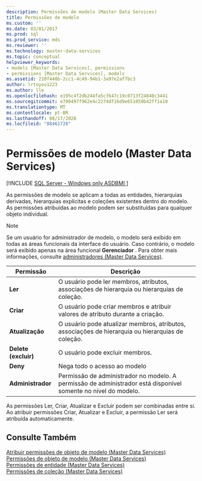 ```yaml
---
description: Permissões de modelo (Master Data Services)
title: Permissões de modelo
ms.custom: ''
ms.date: 03/01/2017
ms.prod: sql
ms.prod_service: mds
ms.reviewer: ''
ms.technology: master-data-services
ms.topic: conceptual
helpviewer_keywords:
- models [Master Data Services], permissions
- permissions [Master Data Services], models
ms.assetid: 210f440b-2cc1-4c49-94b1-3a97e2af7bc3
author: lrtoyou1223
ms.author: lle
ms.openlocfilehash: e195c4f2db244fa5cf647c19c0713f24840c3441
ms.sourcegitcommit: e700497f962e4c2274df16d9e651059b42ff1a10
ms.translationtype: MT
ms.contentlocale: pt-BR
ms.lasthandoff: 08/17/2020
ms.locfileid: "88461728"
---
```

# <a name="model-permissions-master-data-services"></a>Permissões de modelo (Master Data Services)

[!INCLUDE [SQL Server - Windows only ASDBMI  ](../includes/applies-to-version/sql-windows-only-asdbmi.md)]

  As permissões de modelo se aplicam a todas as entidades, hierarquias derivadas, hierarquias explícitas e coleções existentes dentro do modelo. As permissões atribuídas ao modelo podem ser substituídas para qualquer objeto individual.  
  
> [!NOTE]  
>  Se um usuário for administrador de modelo, o modelo será exibido em todas as áreas funcionais da interface do usuário. Caso contrário, o modelo será exibido apenas na área funcional **Gerenciador** . Para obter mais informações, consulte [administradores &#40;Master Data Services&#41;](../master-data-services/administrators-master-data-services.md).  
  
|Permissão|Descrição|  
|----------------|-----------------|  
|**Ler**|O usuário pode ler membros, atributos, associações de hierarquia ou hierarquias de coleção.|  
|**Criar**|O usuário pode criar membros e atribuir valores de atributo durante a criação.|  
|**Atualização**|O usuário pode atualizar membros, atributos, associações de hierarquia ou hierarquias de coleção.|  
|**Delete (excluir)**|O usuário pode excluir membros.|  
|**Deny**|Nega todo o acesso ao modelo|  
|**Administrador**|Permissão de administrador no modelo. A permissão de administrador está disponível somente no nível do modelo.|  
  
 As permissões Ler, Criar, Atualizar e Excluir podem ser combinadas entre si. Ao atribuir permissões Criar, Atualizar e Excluir, a permissão Ler será atribuída automaticamente.  
  
## <a name="see-also"></a>Consulte Também  
 [Atribuir permissões de objeto de modelo &#40;Master Data Services&#41;](../master-data-services/assign-model-object-permissions-master-data-services.md)   
 [Permissões de objeto de modelo &#40;Master Data Services&#41;](../master-data-services/model-object-permissions-master-data-services.md)   
 [Permissões de entidade &#40;Master Data Services&#41;](../master-data-services/entity-permissions-master-data-services.md)   
 [Permissões de coleção &#40;Master Data Services&#41;](../master-data-services/collection-permissions-master-data-services.md)  
  
  
